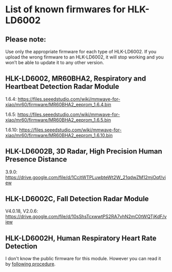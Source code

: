 # List of known firmwares for HLK-LD6002

## Please note:
Use only the appropriate firmware for each type of HLK-LD6002. If you upload the wrong firmware to an HLK-LD6002, it will stop working and you won’t be able to update it to any other version.

## HLK-LD6002, MR60BHA2, Respiratory and Heartbeat Detection Radar Module
1.6.4: https://files.seeedstudio.com/wiki/mmwave-for-xiao/mr60/firmware/MR60BHA2_eeprom_1.6.4.bin

1.6.5: https://files.seeedstudio.com/wiki/mmwave-for-xiao/mr60/firmware/MR60BHA2_eeprom_1.6.5.bin

1.6.10: https://files.seeedstudio.com/wiki/mmwave-for-xiao/mr60/firmware/MR60BHA2_eeprom_1.6.10.bin

## HLK-LD6002B, 3D Radar, High Precision Human Presence Distance
3.9.0: https://drive.google.com/file/d/1CcjtWTPLuwbteWt2W_21qdwZM12mjOqf/view

## HLK-LD6002C, Fall Detection Radar Module
V4.0.18, V2.0.6: https://drive.google.com/file/d/10sShsTcxwwtPS2RA7vhN2mC0tWQTjKdF/view

## HLK-LD6002H, Human Respiratory Heart Rate Detection
I don't know the public firmware for this module. However you can read it by [following procedure](how-to-read-flash-hlk-ld6002.md).
